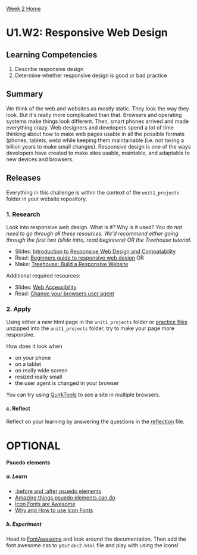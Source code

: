 [Week 2 Home](../)

# U1.W2: Responsive Web Design 

## Learning Competencies
1. Describe responsive design
2. Determine whether responsive design is good or bad practice


## Summary

We think of the web and websites as mostly static. They look the way
they look.  But it's really more complicated than that.  Browsers and
operating systems make things look different. Then, smart phones arrived
and made everything crazy.  Web designers and developers spend a lot of
time thinking about how to make web pages usable in all the possible
formats (phones, tablets, web) while keeping them maintainable (i.e. not
taking a billion years to make small changes). Responsive design is one
of the ways developers have created to make sites usable, maintable, and
adaptable to new devices and browsers. 


## Releases

Everything in this challenge is within the context of the `unit1_projects` folder in your website repository. 

### 1. Research

Look into responsive web design.  What is it? Why is it used?
*You do not need to go through all these resources.  We'd recommend either going through the first two (slide intro, read beginners) OR the Treehouse tutorial.*

* Slides: [Introduction to Responsive Web Design and Compatability](http://girldevelopit.com/assets/intermediate-html-css/class4.html)
* Read: [Beginners guide to responsive web design](http://blog.teamtreehouse.com/beginners-guide-to-responsive-web-design)
OR
* Make: [Treehouse: Build a Responsive Website](http://teamtreehouse.com/library/build-a-responsive-website)

Additional required resources:
* Slides: [Web Accessibility](http://girldevelopit.com/assets/web-accessibility/index.html)
* Read: [Change your browsers user agent](http://osxdaily.com/2013/01/16/change-user-agent-chrome-safari-firefox/)


### 2. Apply

Using either a new html page in the `unit1_projects` folder or [practice files](http://girldevelopit.com/assets/intermediate-html-css/class4.zip) unzipped into the `unit1_projects` folder, try to make your page more responsive. 

How does it look when
* on your phone 
* on a tablet
* on really wide screen
* resized really small
* the user agent is changed in your browser

You can try using [QuirkTools](http://quirktools.com/screenfly) to see a site in multiple browsers.

#### c. Reflect
Reflect on your learning by answering the questions in the [reflection](my_reflection.md) file.


# **OPTIONAL**
#### Psuedo elements

##### a. Learn

* [:before and :after psuedo
elements](http://coding.smashingmagazine.com/2011/07/13/learning-to-use-the-before-and-after-pseudo-elements-in-css/)
* [Amazing things psuedo elements can
do](http://css-tricks.com/pseudo-element-roundup/)
* [Icon Fonts are Awesome](https://css-tricks.com/examples/IconFont/)
* [Why and How to use Icon
Fonts](http://www.vanseodesign.com/web-design/icon-fonts/)

##### b. Experiment
Head to [FontAwesome](http://fontawesome.io/) and look around the
documentation.  Then add the font awesome css to your `dbc2.html` file
and play with using the icons!

